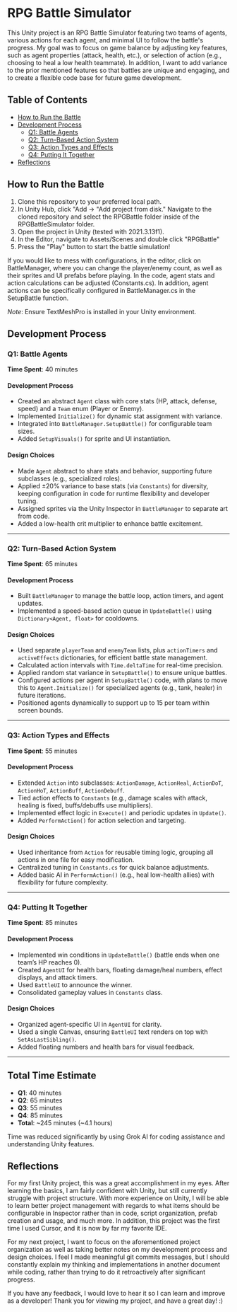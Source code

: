 # RPG Battle Simulator

This Unity project is an RPG Battle Simulator featuring two teams of agents, various actions for each agent, and minimal UI to follow the battle's progress. My goal was to focus on game balance by adjusting key features, such as agent properties (attack, health, etc.), or selection of action (e.g., choosing to heal a low health teammate). In addition, I want to add variance to the prior mentioned features so that battles are unique and engaging, and to create a flexible code base for future game development.

## Table of Contents
- [How to Run the Battle](#how-to-run-the-battle)
- [Development Process](#development-process)
  - [Q1: Battle Agents](#q1-battle-agents)
  - [Q2: Turn-Based Action System](#q2-turn-based-action-system)
  - [Q3: Action Types and Effects](#q3-action-types-and-effects)
  - [Q4: Putting It Together](#q4-putting-it-together)
- [Reflections](#reflections)

## How to Run the Battle
1. Clone this repository to your preferred local path.
2. In Unity Hub, click "Add -> "Add project from disk."  Navigate to the cloned repository and select the RPGBattle folder inside of the RPGBattleSimulator folder.
3. Open the project in Unity (tested with 2021.3.13f1).
4. In the Editor, navigate to Assets/Scenes and double click "RPGBattle"
5. Press the "Play" button to start the battle simulation!

If you would like to mess with configurations, in the editor, click on BattleManager, where you can change the player/enemy count, as well as their sprites and UI prefabs before playing.
In the code, agent stats and action calculations can be adjusted (Constants.cs). In addition, agent actions can be specifically configured in BattleManager.cs in the SetupBattle function.

*Note*: Ensure TextMeshPro is installed in your Unity environment.

## Development Process

### Q1: Battle Agents
**Time Spent**: 40 minutes

#### Development Process
- Created an abstract `Agent` class with core stats (HP, attack, defense, speed) and a `Team` enum (Player or Enemy).
- Implemented `Initialize()` for dynamic stat assignment with variance.
- Integrated into `BattleManager.SetupBattle()` for configurable team sizes.
- Added `SetupVisuals()` for sprite and UI instantiation.

#### Design Choices
- Made `Agent` abstract to share stats and behavior, supporting future subclasses (e.g., specialized roles).
- Applied ±20% variance to base stats (via `Constants`) for diversity, keeping configuration in code for runtime flexibility and developer tuning.
- Assigned sprites via the Unity Inspector in `BattleManager` to separate art from code.
- Added a low-health crit multiplier to enhance battle excitement.

---

### Q2: Turn-Based Action System
**Time Spent**: 65 minutes

#### Development Process
- Built `BattleManager` to manage the battle loop, action timers, and agent updates.
- Implemented a speed-based action queue in `UpdateBattle()` using `Dictionary<Agent, float>` for cooldowns.

#### Design Choices
- Used separate `playerTeam` and `enemyTeam` lists, plus `actionTimers` and `activeEffects` dictionaries, for efficient battle state management.
- Calculated action intervals with `Time.deltaTime` for real-time precision.
- Applied random stat variance in `SetupBattle()` to ensure unique battles.
- Configured actions per agent in `SetupBattle()` code, with plans to move this to `Agent.Initialize()` for specialized agents (e.g., tank, healer) in future iterations.
- Positioned agents dynamically to support up to 15 per team within screen bounds.

---

### Q3: Action Types and Effects
**Time Spent**: 55 minutes

#### Development Process
- Extended `Action` into subclasses: `ActionDamage`, `ActionHeal`, `ActionDoT`, `ActionHoT`, `ActionBuff`, `ActionDebuff`.
- Tied action effects to `Constants` (e.g., damage scales with attack, healing is fixed, buffs/debuffs use multipliers).
- Implemented effect logic in `Execute()` and periodic updates in `Update()`.
- Added `PerformAction()` for action selection and targeting.

#### Design Choices
- Used inheritance from `Action` for reusable timing logic, grouping all actions in one file for easy modification.
- Centralized tuning in `Constants.cs` for quick balance adjustments.
- Added basic AI in `PerformAction()` (e.g., heal low-health allies) with flexibility for future complexity.

---

### Q4: Putting It Together
**Time Spent**: 85 minutes

#### Development Process
- Implemented win conditions in `UpdateBattle()` (battle ends when one team’s HP reaches 0).
- Created `AgentUI` for health bars, floating damage/heal numbers, effect displays, and attack timers.
- Used `BattleUI` to announce the winner.
- Consolidated gameplay values in `Constants` class.

#### Design Choices
- Organized agent-specific UI in `AgentUI` for clarity.
- Used a single Canvas, ensuring `BattleUI` text renders on top with `SetAsLastSibling()`.
- Added floating numbers and health bars for visual feedback.

---

## Total Time Estimate
- **Q1**: 40 minutes
- **Q2**: 65 minutes
- **Q3**: 55 minutes
- **Q4**: 85 minutes
- **Total**: ~245 minutes (~4.1 hours)

Time was reduced significantly by using Grok AI for coding assistance and understanding Unity features.

## Reflections
For my first Unity project, this was a great accomplishment in my eyes. After learning the basics, I am fairly confident with Unity, but still currently struggle with project structure. With more experience on Unity, I will be able to learn better project management with regards to what items should be configurable in Inspector rather than in code, script organization, prefab creation and usage, and much more. In addition, this project was the first time I used Cursor, and it is now by far my favorite IDE. 

For my next project, I want to focus on the aforementioned project organization as well as taking better notes on my development process and design choices. I feel I made meaningful git commits messages, but I should constantly explain my thinking and implementations in another document while coding, rather than trying to do it retroactively after significant progress.

If you have any feedback, I would love to hear it so I can learn and improve as a developer! Thank you for viewing my project, and have a great day! :)
